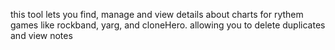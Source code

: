 this tool lets you find, manage and view details about charts for rythem games like rockband, yarg, and cloneHero. allowing you to delete duplicates and view notes

